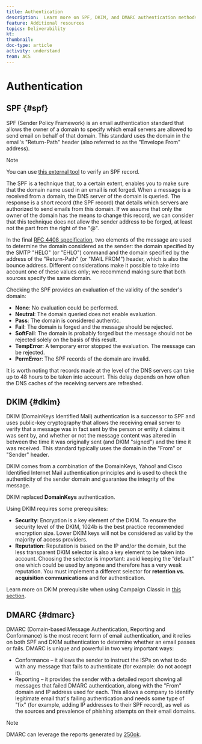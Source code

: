 ```yaml
---
title: Authentication
description:  Learn more on SPF, DKIM, and DMARC authentication methods in this section.
feature: Additional resources
topics: Deliverability
kt: 
thumbnail: 
doc-type: article
activity: understand
team: ACS
---
```


# Authentication

## SPF {#spf}

SPF (Sender Policy Framework) is an email authentication standard that allows the owner of a domain to specify which email servers are allowed to send email on behalf of that domain. This standard uses the domain in the email's "Return-Path" header (also referred to as the "Envelope From" address).

>[!NOTE]
>
>You can use [this external tool](https://www.kitterman.com/spf/validate.html) to verify an SPF record.

The SPF is a technique that, to a certain extent, enables you to make sure that the domain name used in an email is not forged. When a message is a received from a domain, the DNS server of the domain is queried. The response is a short record (the SPF record) that details which servers are authorized to send emails from this domain. If we assume that only the owner of the domain has the means to change this record, we can consider that this technique does not allow the sender address to be forged, at least not the part from the right of the "@".

In the final [RFC 4408 specification](https://www.rfc-editor.org/info/rfc4408), two elements of the message are used to determine the domain considered as the sender: the domain specified by the SMTP "HELO" (or "EHLO") command and the domain specified by the address of the "Return-Path" (or "MAIL FROM") header, which is also the bounce address. Different considerations make it possible to take into account one of these values only; we recommend making sure that both sources specify the same domain.

Checking the SPF provides an evaluation of the validity of the sender's domain:

* **None**: No evaluation could be performed.
* **Neutral**: The domain queried does not enable evaluation.
* **Pass**: The domain is considered authentic.
* **Fail**: The domain is forged and the message should be rejected.
* **SoftFail**: The domain is probably forged but the message should not be rejected solely on the basis of this result.
* **TempError**: A temporary error stopped the evaluation. The message can be rejected.
* **PermError**: The SPF records of the domain are invalid.

It is worth noting that records made at the level of the DNS servers can take up to 48 hours to be taken into account. This delay depends on how often the DNS caches of the receiving servers are refreshed.

## DKIM {#dkim}

DKIM (DomainKeys Identified Mail) authentication is a successor to SPF and uses public-key cryptography that allows the receiving email server to verify that a message was in fact sent by the person or entity it claims it was sent by, and whether or not the message content was altered in between the time it was originally sent (and DKIM "signed") and the time it was received. This standard typically uses the domain in the "From" or "Sender" header.

DKIM comes from a combination of the DomainKeys, Yahoo! and Cisco Identified Internet Mail authentication principles and is used to check the authenticity of the sender domain and guarantee the integrity of the message.

DKIM replaced **DomainKeys** authentication.

Using DKIM requires some prerequisites:

* **Security**: Encryption is a key element of the DKIM. To ensure the security level of the DKIM, 1024b is the best practice recommended encryption size. Lower DKIM keys will not be considered as valid by the majority of access providers.
* **Reputation**: Reputation is based on the IP and/or the domain, but the less transparent DKIM selector is also a key element to be taken into account. Choosing the selector is important: avoid keeping the “default” one which could be used by anyone and therefore has a very weak reputation. You must implement a different selector for **retention vs. acquisition communications** and for authentication.

Learn more on DKIM prerequisite when using Campaign Classic in [this section](/help/putting-it-in-practice/acc-technical-recommendations.md#dkim-acc).

## DMARC {#dmarc}

DMARC (Domain-based Message Authentication, Reporting and Conformance) is the most recent form of email authentication, and it relies on both SPF and DKIM authentication to determine whether an email passes or fails. DMARC is unique and powerful in two very important ways:

* Conformance – it allows the sender to instruct the ISPs on what to do with any message that fails to authenticate (for example: do not accept it).
* Reporting – it provides the sender with a detailed report showing all messages that failed DMARC authentication, along with the "From" domain and IP address used for each. This allows a company to identify legitimate email that's failing authentication and needs some type of "fix" (for example, adding IP addresses to their SPF record), as well as the sources and prevalence of phishing attempts on their email domains.

>[!NOTE]
>
>DMARC can leverage the reports generated by [250ok](https://250ok.com/).
